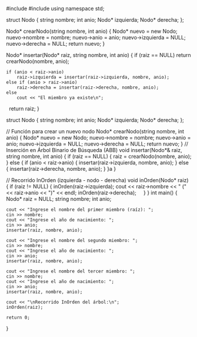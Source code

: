 #include <iostream>
#include <string>
using namespace std;

struct Nodo {
    string nombre;
    int anio;
    Nodo* izquierda;
    Nodo* derecha;
};

Nodo* crearNodo(string nombre, int anio) {
    Nodo* nuevo = new Nodo;
    nuevo->nombre = nombre;
    nuevo->anio = anio;
    nuevo->izquierda = NULL;
    nuevo->derecha = NULL;
    return nuevo;
}

Nodo* insertar(Nodo* raiz, string nombre, int anio) {
    if (raiz == NULL) return crearNodo(nombre, anio);

    if (anio < raiz->anio)
        raiz->izquierda = insertar(raiz->izquierda, nombre, anio);
    else if (anio > raiz->anio)
        raiz->derecha = insertar(raiz->derecha, nombre, anio);
    else
        cout << "El miembro ya existe\n";

    return raiz;
}

struct Nodo {
    string nombre;
    int anio;
    Nodo* izquierda;
    Nodo* derecha;
};

// Función para crear un nuevo nodo
Nodo* crearNodo(string nombre, int anio) {
    Nodo* nuevo = new Nodo;
    nuevo->nombre = nombre;
    nuevo->anio = anio;
    nuevo->izquierda = NULL;
    nuevo->derecha = NULL;
    return nuevo;
}
// Inserción en Árbol Binario de Búsqueda (ABB)
void insertar(Nodo*& raiz, string nombre, int anio) {
    if (raiz == NULL) {
        raiz = crearNodo(nombre, anio);
    } else {
        if (anio < raiz->anio) {
            insertar(raiz->izquierda, nombre, anio);
        } else {
            insertar(raiz->derecha, nombre, anio);
        }
    }a
}

// Recorrido InOrden (izquierda - nodo - derecha)
void inOrden(Nodo* raiz) {
    if (raiz != NULL) {
        inOrden(raiz->izquierda);
        cout << raiz->nombre << " (" << raiz->anio << ")" << endl;
        inOrden(raiz->derecha);
    }
}
int main() {
    Nodo* raiz = NULL;
    string nombre;
    int anio;

    cout << "Ingrese el nombre del primer miembro (raíz): ";
    cin >> nombre;
    cout << "Ingrese el año de nacimiento: ";
    cin >> anio;
    insertar(raiz, nombre, anio);

    cout << "Ingrese el nombre del segundo miembro: ";
    cin >> nombre;
    cout << "Ingrese el año de nacimiento: ";
    cin >> anio;
    insertar(raiz, nombre, anio);

    cout << "Ingrese el nombre del tercer miembro: ";
    cin >> nombre;
    cout << "Ingrese el año de nacimiento: ";
    cin >> anio;
    insertar(raiz, nombre, anio);

    cout << "\nRecorrido InOrden del árbol:\n";
    inOrden(raiz);

    return 0;
}
